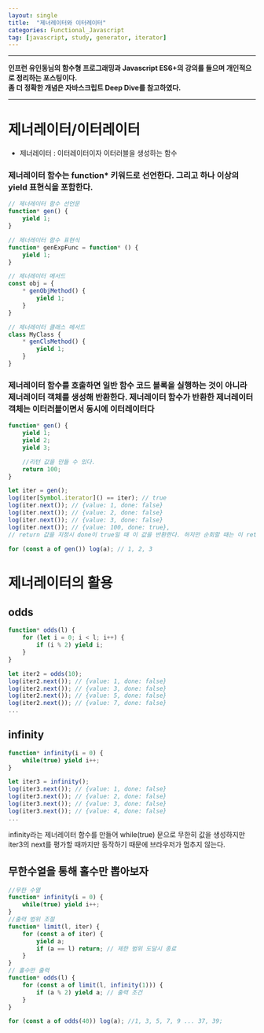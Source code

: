 ```yaml
---
layout: single
title:  "제너레이터와 이터레이터"
categories: Functional_Javascript
tag: [javascript, study, generator, iterator]
---
```


***
**인프런 유인동님의 함수형 프로그래밍과 Javascript ES6+의 강의를 들으며 개인적으로 정리하는 포스팅이다.**  
**좀 더 정확한 개념은 자바스크립트 Deep Dive를 참고하였다.**
***

# 제너레이터/이터레이터
- 제너레이터 : 이터레이터이자 이터러블을 생성하는 함수


### 제너레이터 함수는 function* 키워드로 선언한다. 그리고 하나 이상의 yield 표현식을 포함한다.

````javascript
// 제너레이터 함수 선언문
function* gen() {
    yield 1;
}

// 제너레이터 함수 표현식
function* genExpFunc = function* () {
    yield 1;
}

// 제너레이터 메서드
const obj = {
    * genObjMethod() {
        yield 1;
    }
}

// 제너레이터 클래스 메서드
class MyClass {
    * genClsMethod() {
        yield 1;
    }
}
````

### 제너레이터 함수를 호출하면 일반 함수 코드 블록을 실행하는 것이 아니라 제너레이터 객체를 생성해 반환한다. 제너레이터 함수가 반환한 제너레이터 객체는 **이터러블**이면서 동시에 **이터레이터**다

````javascript
function* gen() {
    yield 1;
    yield 2;
    yield 3;

    //리턴 값을 만들 수 있다.
    return 100;
}

let iter = gen();
log(iter[Symbol.iterator]() == iter); // true
log(iter.next()); // {value: 1, done: false}
log(iter.next()); // {value: 2, done: false}
log(iter.next()); // {value: 3, done: false}
log(iter.next()); // {value: 100, done: true}, 
// return 값을 지정시 done이 true일 때 이 값을 반환한다. 하지만 순회할 때는 이 return 값은 빠진다.

for (const a of gen()) log(a); // 1, 2, 3
````


# 제너레이터의 활용

## odds
````javascript
function* odds(l) {
    for (let i = 0; i < l; i++) {
        if (i % 2) yield i;
    }
}

let iter2 = odds(10);
log(iter2.next()); // {value: 1, done: false}
log(iter2.next()); // {value: 3, done: false}
log(iter2.next()); // {value: 5, done: false}
log(iter2.next()); // {value: 7, done: false}
...

````


## infinity
````javascript
function* infinity(i = 0) {
    while(true) yield i++;
}

let iter3 = infinity();
log(iter3.next()); // {value: 1, done: false}
log(iter3.next()); // {value: 2, done: false}
log(iter3.next()); // {value: 3, done: false}
log(iter3.next()); // {value: 4, done: false}
...

````
infinity라는 제너레이터 함수를 만들어 while(true) 문으로 무한히 값을 생성하지만 iter3의 next를 평가할 때까지만 동작하기 때문에 브라우저가 멈추지 않는다.


## 무한수열을 통해 홀수만 뽑아보자
````javascript
//무한 수열
function* infinity(i = 0) {
    while(true) yield i++;
}
//출력 범위 조절
function* limit(l, iter) {
    for (const a of iter) {
        yield a;
        if (a == l) return; // 제한 범위 도달시 종료
    }
}
// 홀수만 출력
function* odds(l) {
    for (const a of limit(l, infinity(1))) {
        if (a % 2) yield a; // 출력 조건
    }
}

for (const a of odds(40)) log(a); //1, 3, 5, 7, 9 ... 37, 39;
````


